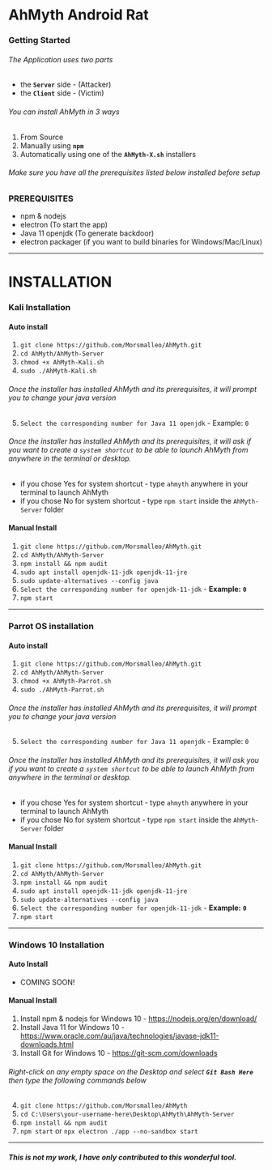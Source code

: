# AhMyth Android Rat
### Getting Started
###### The Application uses two parts
- the **`Server`** side - (Attacker)
- the **`Client`** side - (Victim) 

###### You can install AhMyth in 3 ways
1. From Source
2. Manually using **`npm`**
3. Automatically using one of the **`AhMyth-X.sh`** installers

###### Make sure you have all the prerequisites listed below installed before setup
### PREREQUISITES
- npm & nodejs 
- electron (To start the app)
- Java 11 openjdk (To generate backdoor)
- electron packager (if you want to build binaries for Windows/Mac/Linux)
----------------
# INSTALLATION

### Kali Installation
#### Auto install
1. ```git clone https://github.com/Morsmalleo/AhMyth.git```
2. ```cd AhMyth/AhMyth-Server```
3. ```chmod +x AhMyth-Kali.sh```
4. ```sudo ./AhMyth-Kali.sh```
###### Once the installer has installed AhMyth and its prerequisites, it will prompt you to change your java version
5.  ```Select the corresponding number for Java 11 openjdk``` - Example: `0`

###### Once the installer has installed AhMyth and its prerequisites, it will ask if you want to create a `system shortcut` to be able to launch AhMyth from anywhere in the terminal or desktop.
- if you chose Yes for system shortcut - type ```ahmyth``` anywhere in your terminal to launch AhMyth
- if you chose No for system shortcut - type ```npm start``` inside the `AhMyth-Server` folder

#### Manual Install
1. ```git clone https://github.com/Morsmalleo/AhMyth.git```
2. ```cd AhMyth/AhMyth-Server```
3. ```npm install && npm audit```
4. ```sudo apt install openjdk-11-jdk openjdk-11-jre```
5. ```sudo update-alternatives --config java``` 
6. ```Select the corresponding number for openjdk-11-jdk``` - **Example:** **`0`**
7. ```npm start```
------------------

### Parrot OS installation
#### Auto install
1. ```git clone https://github.com/Morsmalleo/AhMyth.git```
2. ```cd AhMyth/AhMyth-Server```
3. ```chmod +x AhMyth-Parrot.sh```
4. ```sudo ./AhMyth-Parrot.sh```
###### Once the installer has installed AhMyth and its prerequisites, it will prompt you to change your java version
5.  ```Select the corresponding number for Java 11 openjdk``` - Example: `0`

###### Once the installer has installed AhMyth and its prerequisites, it will ask you if you want to create a `system shortcut` to be able to launch AhMyth from anywhere in the terminal or desktop.
- if you chose Yes for system shortcut - type ```ahmyth``` anywhere in your terminal to launch AhMyth
- if you chose No for system shortcut - type ```npm start``` inside the `AhMyth-Server` folder

#### Manual Install
1. ```git clone https://github.com/Morsmalleo/AhMyth.git```
2. ```cd AhMyth/AhMyth-Server```
3. ```npm install && npm audit```
4. ```sudo apt install openjdk-11-jdk openjdk-11-jre```
5. ```sudo update-alternatives --config java``` 
6. ```Select the corresponding number for openjdk-11-jdk``` - **Example:** **`0`**
7. ```npm start```
------------------

### Windows 10 Installation
#### Auto Install
- COMING SOON!

#### Manual Install
1. Install npm & nodejs for Windows 10 - https://nodejs.org/en/download/
2. Install Java 11 for Windows 10 - https://www.oracle.com/au/java/technologies/javase-jdk11-downloads.html
3. Install Git for Windows 10 - https://git-scm.com/downloads
###### Right-click on any empty space on the Desktop and select **`Git Bash Here`** then type the following commands below
4. ```git clone https://github.com/Morsmalleo/AhMyth```
5. ```cd C:\Users\your-username-here\Desktop\AhMyth\AhMyth-Server```
6. ```npm install && npm audit```
7. ```npm start``` or ```npx electron ./app --no-sandbox start```

--------------------------------------------------------------------------
##### This is not my work, I have only contributed to this wonderful tool.
